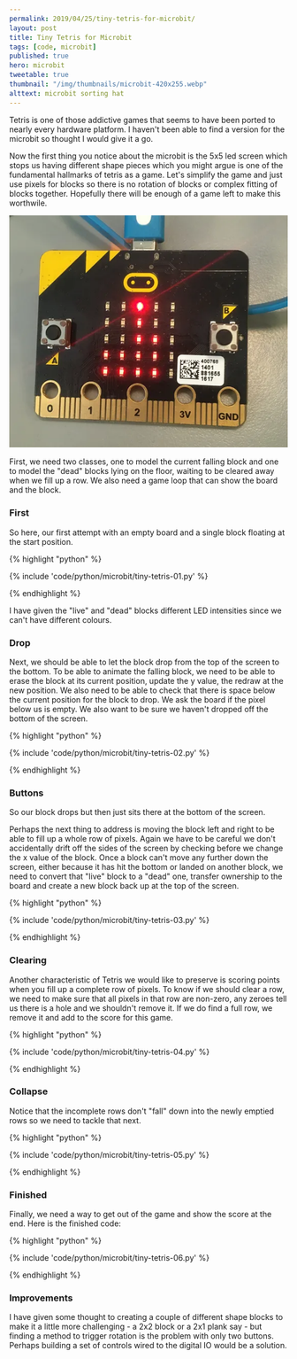 ```yaml
---
permalink: 2019/04/25/tiny-tetris-for-microbit/
layout: post
title: Tiny Tetris for Microbit
tags: [code, microbit]
published: true
hero: microbit
tweetable: true
thumbnail: "/img/thumbnails/microbit-420x255.webp"
alttext: microbit sorting hat
---
```


Tetris is one of those addictive games that seems to have been ported to nearly
every hardware platform. I haven't been able to find a version for the microbit
so thought I would give it a go.

Now the first thing you notice about the microbit is the 5x5 led screen which stops
us having different shape pieces which you might argue is one of the fundamental hallmarks
of tetris as a game. Let's simplify the game and just use pixels for blocks so there is
no rotation of blocks or complex fitting of blocks together. Hopefully there will be
enough of a game left to make this worthwile.

<img src="/img/posts/tiny-tetris-for-microbit/tetris.webp" alt="microbit tetris" />

First, we need two classes, one to model the current falling block and one to model the "dead" blocks
lying on the floor, waiting to be cleared away when we fill up a row. We also need a game loop that can
show the board and the block.

### First

So here, our first attempt with an empty board and a single block floating at the start position.

{% highlight "python" %}

{% include 'code/python/microbit/tiny-tetris-01.py' %}

{% endhighlight %}

I have given the "live" and "dead" blocks different LED intensities since we can't have
different colours.

### Drop

Next, we should be able to let the block drop from the top of the screen to the bottom. To be able to
animate the falling block, we need to be able to erase the block at its current position, update the y
value, the redraw at the new position. We also need to be able to check that there is space below the
current position for the block to drop. We ask the board if the pixel below us is empty. We also want to
be sure we haven't dropped off the bottom of the screen.

{% highlight "python" %}

{% include 'code/python/microbit/tiny-tetris-02.py' %}

{% endhighlight %}

### Buttons

So our block drops but then just sits there at the bottom of the screen.

Perhaps the next thing to address is moving the block left and right to be able to fill up a whole row
of pixels. Again we have to be careful we don't accidentally drift off the sides of the screen by checking
before we change the x value of the block. Once a block can't move any further down the screen, either because
it has hit the bottom or landed on another block, we need to convert that "live" block to a "dead" one, transfer
ownership to the board and create a new block back up at the top of the screen.

{% highlight "python" %}

{% include 'code/python/microbit/tiny-tetris-03.py' %}

{% endhighlight %}

### Clearing

Another characteristic of Tetris we would like to preserve is scoring points when you fill up a complete row of pixels.
To know if we should clear a row, we need to make sure that all pixels in that row are non-zero, any zeroes tell us there is
a hole and we shouldn't remove it. If we do find a full row, we remove it and add to the score for this game.

{% highlight "python" %}

{% include 'code/python/microbit/tiny-tetris-04.py' %}

{% endhighlight %}

### Collapse

Notice that the incomplete rows don't "fall" down into the newly emptied rows so we need to tackle that next.

{% highlight "python" %}

{% include 'code/python/microbit/tiny-tetris-05.py' %}

{% endhighlight %}

### Finished

Finally, we need a way to get out of the game and show the score at the end. Here is the finished code:

{% highlight "python" %}

{% include 'code/python/microbit/tiny-tetris-06.py' %}

{% endhighlight %}

### Improvements

I have given some thought to creating a couple of different shape blocks to make it a little more challenging - a 2x2 block
or a 2x1 plank say - but finding a method to trigger rotation is the problem with only two buttons. Perhaps building a set of
controls wired to the digital IO would be a solution.
